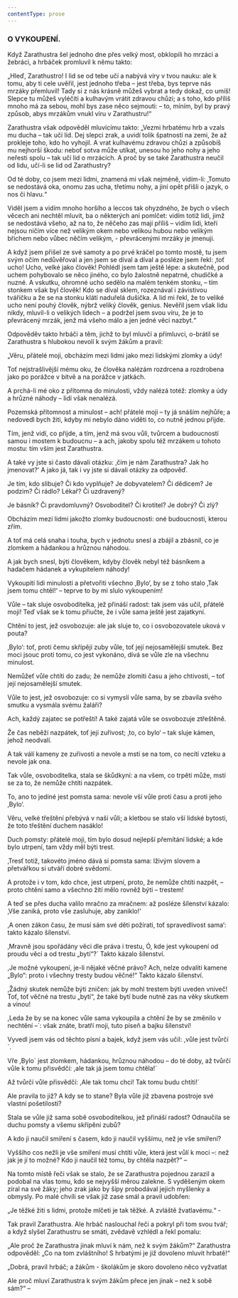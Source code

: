```yaml
---
contentType: prose
---
```


<section>

### O VYKOUPENÍ.

Když Zarathustra šel jednoho dne přes velký most, obklopili ho mrzáci a žebráci, a hrbáček promluvil k němu takto: 

„Hleď, Zarathustro! I lid se od tebe učí a nabývá víry v tvou nauku: ale k tomu, aby ti cele uvěřil, jest jednoho třeba – jest třeba, bys teprve nás mrzáky přemluvil! Tady si z nás krásně můžeš vybrat a tedy dokaž, co umíš! Slepce tu můžeš vyléčiti a kulhavým vrátit zdravou chůzi; a s toho, kdo příliš mnoho má za sebou, mohl bys zase něco sejmouti: – to, míním, byl by pravý způsob, abys mrzákům vnukl víru v Zarathustru!“ 

Zarathustra však odpověděl mluvícímu takto: „Vezmi hrbatému hrb a vzals mu ducha – tak učí lid. Dej slepci zrak, a uvidí tolik špatností na zemi, že až prokleje toho, kdo ho vyhojil. A vrat kulhavému zdravou chůzi a způsobíš mu nejhorší škodu: neboť sotva může utíkat, unesou ho jeho nohy a jeho neřesti spolu – tak učí lid o mrzácích. A proč by se také Zarathustra neučil od lidu, učí-li se lid od Zarathustry? 

Od té doby, co jsem mezi lidmi, znamená mi však nejméně, vidím-li: ‚Tomuto se nedostává oka, onomu zas ucha, třetímu nohy, a jiní opět přišli o jazyk, o nos či hlavu.“ 

Viděl jsem a vidím mnoho horšího a leccos tak ohyzdného, že bych o všech věcech ani nechtěl mluvit, ba o některých ani pomlčet: vidím totiž lidi, jimž se nedostává všeho, až na to, že něčeho zas mají příliš – vidím lidi, kteří nejsou ničím více než velikým okem nebo velikou hubou nebo velikým břichem nebo vůbec něčím velikým, - převrácenými mrzáky je jmenuji. 

A když jsem přišel ze své samoty a po prvé kráčel po tomto mostě, tu jsem svým očím nedůvěřoval a jen jsem se díval a díval a posléze jsem řekl: ‚toť ucho! Ucho, velké jako člověk! Pohlédl jsem tam ještě lépe: a skutečně, pod uchem pohybovalo se něco jiného, co bylo žalostně nepatrné, chudičké a nuzné. A vskutku, ohromné ucho sedělo na malém tenkém stonku, – tím stonkem však byl člověk! Kdo se díval sklem, rozeznával i závistivou tvářičku a že se na stonku klátí naduřelá dušička. A lid mi řekl, že to veliké ucho není pouhý člověk, nýbrž veliký člověk, genius. Nevěřil jsem však lidu nikdy, mluvil-li o velikých lidech – a podržel jsem svou víru, že je to převrácený mrzák, jenž má všeho málo a jen jedné věci nazbyt.“

Odpověděv takto hrbáči a těm, jichž to byl mluvčí a přímluvci, o-brátil se Zarathustra s hlubokou nevolí k svým žákům a pravil:

„Věru, přátelé moji, obcházím mezi lidmi jako mezi lidskými zlomky a údy!

Toť nejstrašlivější mému oku, že člověka nalézám rozdrcena a rozdrobena jako po porážce v bitvě a na porážce v jatkách. 

A prchá-li mé oko z přítomna do minulosti, vždy nalézá totéž: zlomky a údy a hrůzné náhody – lidí však nenalézá. 

Pozemská přítomnost a minulost – ach! přátelé moji – ty já snáším nejhůře; a nedovedl bych žiti, kdyby mi nebylo dáno viděti to, co nutně jednou přijde. 

Tím, jenž vidí, co přijde, a tím, jenž má svou vůli, tvůrcem a budoucností samou i mostem k budoucnu – a ach, jakoby spolu též mrzákem u tohoto mostu: tím vším jest Zarathustra. 

A také vy jste si často dávali otázku: ‚čím je nám Zarathustra? Jak ho jmenovat?‘ A jako já, tak i vy jste si dávali otázky za odpověď.

Je tím, kdo slibuje? Či kdo vyplňuje? Je dobyvatelem? Či dědicem? Je podzim? Či rádlo? Lékař? Či uzdravený?

Je básník? Či pravdomluvný? Osvoboditel? Či krotitel? Je dobrý? Či zlý?

Obcházím mezi lidmi jakožto zlomky budoucnosti: oné budoucnosti, kterou zřím.

A toť má celá snaha i touha, bych v jednotu snesl a zbájil a zbásnil, co je zlomkem a hádankou a hrůznou náhodou.

A jak bych snesl, býti člověkem, kdyby člověk nebyl též básníkem a hadačem hádanek a vykupitelem náhody!

Vykoupiti lidi minulosti a přetvořiti všechno ‚Bylo‘, by se z toho stalo ‚Tak jsem tomu chtěl!‘ – teprve to by mi slulo vykoupením!

Vůle – tak sluje osvoboditelka, jež přináší radost: tak jsem vás učil, přátelé moji! Teď však se k tomu přiučte, že i vůle sama ještě jest zajatkyní.

Chtění to jest, jež osvobozuje: ale jak sluje to, co i osvobozovatele uková v pouta?

‚Bylo‘: toť, proti čemu skřípějí zuby vůle, toť její nejosamělejší smutek. Bez moci jsouc proti tomu, co jest vykonáno, dívá se vůle zle na všechnu minulost. 

Nemůžeť vůle chtíti do zadu; že nemůže zlomiti času a jeho chtivosti, – toť její nejosamělejší smutek. 

Vůle to jest, jež osvobozuje: co si vymyslí vůle sama, by se zbavila svého smutku a vysmála svému žaláři? 

Ach, každý zajatec se potřeští! A také zajatá vůle se osvobozuje ztřeštěně.

Že čas neběží nazpátek, toť její zuřivost; ‚to, co bylo‘ – tak sluje kámen, jehož neodvalí.

A tak válí kameny ze zuřivosti a nevole a mstí se na tom, co necítí vzteku a nevole jak ona.

Tak vůle, osvoboditelka, stala se škůdkyní: a na všem, co trpěti může, mstí se za to, že nemůže chtíti nazpátek.

To, ano to jediné jest pomsta sama: nevole vší vůle proti času a proti jeho ‚Bylo‘.

Věru, velké třeštění přebývá v naší vůli; a kletbou se stalo vší lidské bytosti, že toto třeštění duchem nasáklo!

Duch pomsty: přátelé moji, tím bylo dosud nejlepší přemítání lidské; a kde bylo utrpení, tam vždy měl býti trest.

‚Tresť totiž, takovéto jméno dává si pomsta sama: lživým slovem a přetvářkou si utváří dobré svědomí.

A protože i v tom, kdo chce, jest utrpení, proto, že nemůže chtíti nazpět, – proto chtění samo a všechno žití mělo rovněž býti – trestem!

A teď se přes ducha valilo mračno za mračnem: až posléze šílenství kázalo: ‚Vše zaniká, proto vše zasluhuje, aby zaniklo!‘

‚A onen zákon času, že musí sám své děti požírati, toť spravedlivost sama‘: takto kázalo šílenství.

‚Mravně jsou spořádány věci dle práva i trestu, Ó, kde jest vykoupení od proudu věcí a od trestu „bytí“?´ Takto kázalo šílenství.

,Je možné vykoupení, je-li nějaké věčné právo? Ach, nelze odvaliti kamene „Bylo“: proto i všechny tresty budou věčné!“ Takto kázalo šílenství.

,Žádný skutek nemůže býti zničen: jak by mohl trestem býti uveden vniveč! Toť, toť věčné na trestu „bytí“, že také bytí bude nutně zas na věky skutkem a vinou!

,Leda že by se na konec vůle sama vykoupila a chtění že by se změnilo v nechtění –´: však znáte, bratří moji, tuto píseň a bajku šílenství!

Vyvedl jsem vás od těchto písní a bajek, když jsem vás učil: ,vůle jest tvůrčí´.

Vře ,Bylo´ jest zlomkem, hádankou, hrůznou náhodou – do té doby, až tvůrčí vůle k tomu přisvědčí: ,ale tak já jsem tomu chtěla!´

Až tvůrčí vůle přisvědčí: ,Ale tak tomu chci! Tak tomu budu chtíti!´

Ale pravila to již? A kdy se to stane? Byla vůle již zbavena postroje své vlastní pošetilosti?

Stala se vůle již sama sobě osvoboditelkou, jež přináší radost? Odnaučila se duchu pomsty a všemu skřípění zubů?

A kdo ji naučil smíření s časem, kdo ji naučil vyššímu, než je vše smíření?

Vyššího cos nežli je vše smíření musí chtíti vůle, která jest vůlí k moci –: než jak je jí to možné? Kdo ji naučil též tomu, by chtěla nazpět?“ –

</section>

<section>

Na tomto místě řeči však se stalo, že se Zarathustra pojednou zarazil a podobal na vlas tomu, kdo se nejvyšší měrou zalekne. S vyděšeným okem zíral na své žáky; jeho zrak jako by šípy probodával jejich myšlenky a obmysly. Po malé chvíli se však již zase smál a pravil udobřen:

„Je těžké žiti s lidmi, protože mlčeti je tak těžké. A zvláště žvatlavému.“ -

</section>

<section>

Tak pravil Zarathustra. Ale hrbáč naslouchal řeči a pokryl při tom svou tvář; a když slyšel Zarathustru se smáti, zvědavě vzhlédl a řekl pomalu: 

„Ale proč že Zarathustra jinak mluví k nám, než k svým žákům?“ Zarathustra odpověděl: „Co na tom zvláštního! S hrbatými je již dovoleno mluvit hrbatě!“

„Dobrá, pravil hrbáč; a žákům - školákům je skoro dovoleno něco vyžvatlat

Ale proč mluví Zarathustra k svým žákům přece jen jinak – než k sobě sám?“ –

</section>
